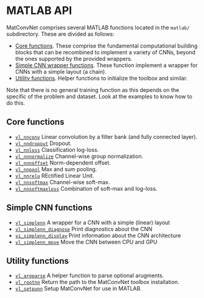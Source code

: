 # MATLAB API

MatConvNet comprises several MATLAB functions located in the
`matlab/` subdirectory. These are divided as follows:

- [Core functions](#core). These comprise the fundamental
  computational building blocks that can be recombined to implement a
  variety of CNNs, beyond the ones supported by the provided wrappers.
- [Simple CNN wrapper functions](#simplenn). These function implement a wrapper
  for CNNs with a simple layout (a chain).
- [Utility functions](#utility). Helper functions to initialize the
  toolbox and similar.

Note that there is no general training function as this depends on the
specific of the problem and dataset. Look at the examples to know how
to do this.

## Core functions

<a name="core"/>

- [`vl_nnconv`](mfiles/vl_nnconv.md) Linear convolution by a filter
  bank (and fully connected layer).
- [`vl_nndropout`](mfiles/vl_nndropout.md) Dropout.
- [`vl_nnloss`](mfiles/vl_nnloss.md) Classification log-loss.
- [`vl_nnnormalize`](mfiles/vl_nnnormalize.md) Channel-wise group normalization.
- [`vl_nnnoffset`](mfiles/vl_nnnoffset.md) Norm-dependent offset.
- [`vl_nnpool`](mfiles/vl_nnpool.md) Max and sum pooling.
- [`vl_nnrelu`](mfiles/vl_nnrelu.md) REctified Linear Unit.
- [`vl_nnsoftmax`](mfiles/vl_nnsoftmax.md) Channel-wise soft-max.
- [`vl_nnsoftmaxloss`](mfiles/vl_nnsoftmaxloss.md) Combination of soft-max and log-loss.

## Simple CNN functions

<a name="simplenn"/>

- [`vl_simplenn`](mfiles/vl_simplenn.md) A wrapper for a CNN with a
  simple (linear) layout
- [`vl_simplenn_diagnose`](mfiles/vl_simplenn_diagnose.md) Print diagnostics about the CNN
- [`vi_simplenn_display`](mfiles/vl_simplenn_display.md) Print information about the CNN architecture
- [`vl_simplenn_move`](mfiles/vl_simplenn_move.md) Move the CNN between CPU and GPU

## Utility functions

<a name="utility"/>

- [`vl_argparse`](mfiles/vl_argparse.md) A helper function to parse
  optional arugments.
- [`vl_rootnn`](mfiles/vl_rootnn.md) Return the path to the MatConvNet toolbox installation.
- [`vl_setpunn`](mfiles/vl_setupnn.md) Setup MatConvNet for use in MATLAB.
